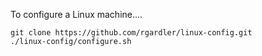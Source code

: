 To configure a Linux machine....

```
git clone https://github.com/rgardler/linux-config.git
./linux-config/configure.sh
```
